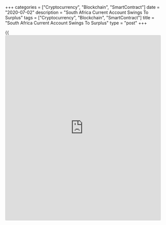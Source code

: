 +++
categories = ["Cryptocurrency", "Blockchain", "SmartContract"]
date = "2020-07-02"
description = "South Africa Current Account Swings To Surplus"
tags = ["Cryptocurrency", "Blockchain", "SmartContract"]
title = "South Africa Current Account Swings To Surplus"
type = "post"
+++

{{<iframe id="large-banner" src="https://www.bounty.group/#slide=20.0" width="100%" height="600" scrolling="no" style="border: 0px solid rgb(216, 221, 230); border-radius: 3px;">}}

South Africa's current account posted surplus in the first quarter for
the first time since 2003, South African Reserve Bank said Thursday.

The balance on the current account of the balance of payments logged a
surplus of ZAR 69.7 billion, which was the first surplus since the first
quarter of 2003. The deficit totaled ZAR 68.1 billion in the fourth
quarter of 2019.

The current account balance as a ratio of gross domestic product came in
at +1.3 percent in the first quarter versus -1.3 percent in the fourth
quarter.

With the domestic lockdown restrictions only effective as from late
March, the effects of the covid-19 pandemic on imports and exports were
still limited in the first quarter.

The trade surplus more than doubled to ZAR 208.0 billion from ZAR 102.5
billion in the fourth quarter.

The shortfall on the services, income and current transfer account
narrowed substantially further to ZAR 138.2 billion from ZAR 170.6
billion in the fourth quarter.

For comments and feedback [contact](https://www.playgroundfx.com/contact/): editorial@rtt[news](https://www.letsplayfx.com/blog/forex-news-website/).com

[Economic News][1]

 **What parts of the world are seeing the best (and worst) economic
performances lately? Click[here][2] to check out our [Econ Scorecard][2]
and find out! See up-to-the-moment [ranking](https://www.playgroundfx.com/blog/crypto-exchange-ranking/)s for the best and worst
performers in [GDP][3], [unemployment rate][4], [inflation][5] and much
more.**

   1. www.rtt[news](https://www.letsplayfx.com/blog/forex-news-website/).com/Content/EconomicNews.aspx
   2. www.rtt[news](https://www.letsplayfx.com/blog/forex-news-website/).com/economic-scorecard/world-rank/industrial-production/highest-performance.aspx
   3. www.rtt[news](https://www.letsplayfx.com/blog/forex-news-website/).com/economic-scorecard/world-rank/GDP/highest-performance.aspx
   4. www.rtt[news](https://www.letsplayfx.com/blog/forex-news-website/).com/economic-scorecard/world-rank/unemployment-rate/lowest-performance.aspx
   5. www.rtt[news](https://www.letsplayfx.com/blog/forex-news-website/).com/economic-scorecard/world-rank/CPI/highest-performance.aspx